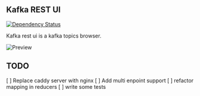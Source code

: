 ## Kafka REST UI
[![Dependency Status](https://david-dm.org/nodefluent/kafka-rest-ui.svg)](https://david-dm.org/nodefluent/kafka-rest-ui)

Kafka rest ui is a kafka topics browser.

![Preview](https://raw.githubusercontent.com/nodefluent/kafka-rest-ui/master/preview.png)


## TODO

[ ] Replace caddy server with nginx
[ ] Add multi enpoint support
[ ] refactor mapping in reducers
[ ] write some tests
